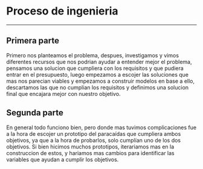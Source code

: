 # Proceso de ingenieria
------------------------------
## Primera parte
Primero nos planteamos el problema, despues, investigamos y vimos diferentes recursos que nos podrian ayudar a entender mejor el problema, pensamos una solucion que cumpliera con los requisitos y que pudiera entrar en el presupuesto, luego empezamos a escojer las soluciones que mas nos parecian viables y empezamos a construir modelos en base a ello, descartamos las que no cumplian los requisitos y definimos una solucion final que encajara mejor con nuestro objetivo.
## Segunda parte
En general todo funciono bien, pero donde mas tuvimos complicaciones fue a la hora de escojer un prototipo del paracaídas que cumpliera ambos objetivos, ya que a la hora de probarlos, solo cumplían uno de los dos objetivos. Si bien hicimos muchos prototipos, iterariamos mas en la construccion de estos, y hariamos mas cambios para identificar las variables que ayudan a cumplir los objetivos.
